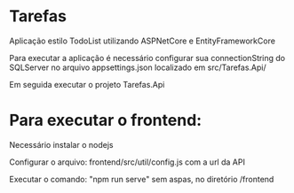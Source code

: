 # Tarefas
Aplicação estilo TodoList utilizando ASPNetCore e EntityFrameworkCore

Para executar a aplicação é necessário configurar sua connectionString do SQLServer no arquivo appsettings.json localizado em src/Tarefas.Api/

Em seguida executar o projeto Tarefas.Api


# Para executar o frontend:

Necessário instalar o nodejs

Configurar o arquivo: frontend/src/util/config.js com a url da API

Executar o comando: "npm run serve"  sem aspas, no diretório /frontend
